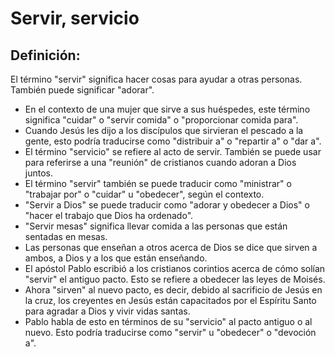 # Servir, servicio

## Definición: 

El término "servir" significa hacer cosas para ayudar a otras personas. También puede significar "adorar".

* En el contexto de una mujer que sirve a sus huéspedes, este término significa "cuidar" o "servir comida" o "proporcionar comida para".
* Cuando Jesús les dijo a los discípulos que sirvieran el pescado a la gente, esto podría traducirse como "distribuir a" o "repartir a" o "dar a".
* El término "servicio" se refiere al acto de servir. También se puede usar para referirse a una "reunión" de cristianos cuando adoran a Dios juntos.
* El término "servir" también se puede traducir como "ministrar" o "trabajar por" o "cuidar" u "obedecer", según el contexto.
* "Servir a Dios" se puede traducir como "adorar y obedecer a Dios" o "hacer el trabajo que Dios ha ordenado".
* "Servir mesas" significa llevar comida a las personas que están sentadas en mesas.
* Las personas que enseñan a otros acerca de Dios se dice que sirven a ambos, a Dios y a los que están enseñando.
* El apóstol Pablo escribió a los cristianos corintios acerca de cómo solían "servir" el antiguo pacto. Esto se refiere a obedecer las leyes de Moisés.
* Ahora "sirven" al nuevo pacto, es decir, debido al sacrificio de Jesús en la cruz, los creyentes en Jesús están capacitados por el Espíritu Santo para agradar a Dios y vivir vidas santas.
* Pablo habla de esto en términos de su "servicio" al pacto antiguo o al nuevo. Esto podría traducirse como "servir" u "obedecer" o "devoción a".

